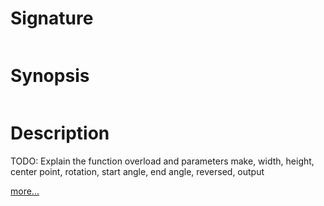 # Signature
```vikid-signature
```

# Synopsis
```vikid-synopsis
```

# Description
TODO: Explain the function overload and parameters make, width, height, center point, rotation, start angle, end angle, reversed, output

[more...](https://en.wikipedia.org/wiki/Ellipse)